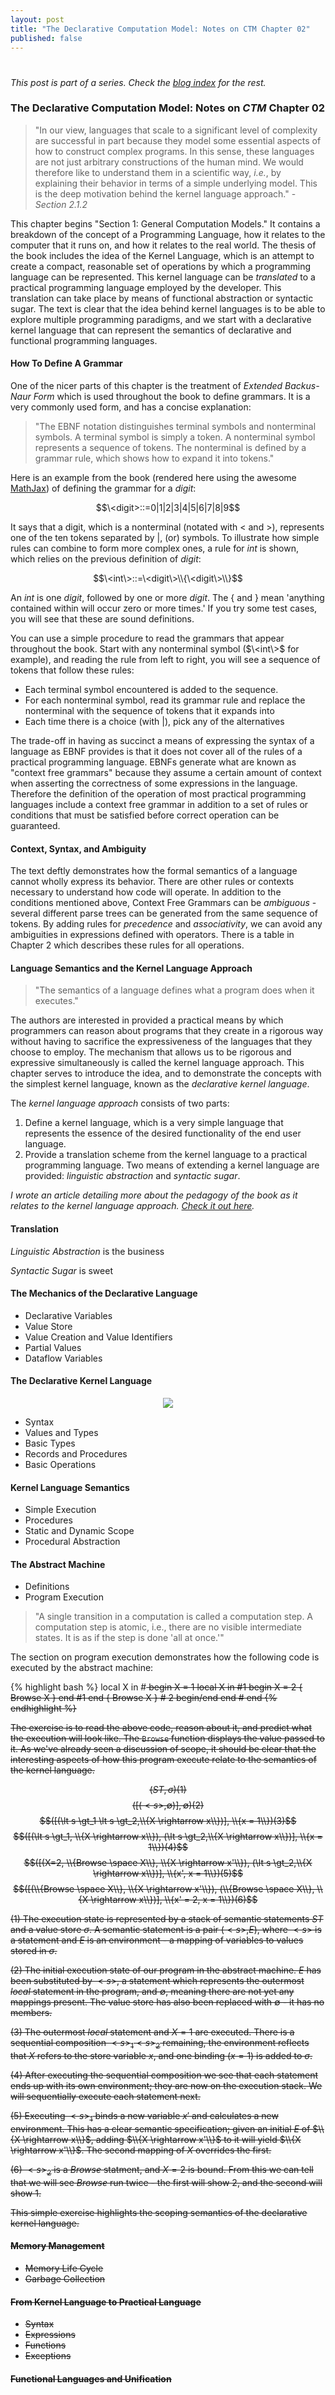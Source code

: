 ```yaml
---
layout: post
title: "The Declarative Computation Model: Notes on CTM Chapter 02"
published: false
---
```

# 

*This post is part of a series. Check the <a href="/">blog index</a> for the rest.*

### The Declarative Computation Model: Notes on _CTM_ Chapter 02

> "In our view, languages that scale to a significant level of complexity are successful in part because they model some essential aspects of how to construct complex programs. In this sense, these languages are not just arbitrary constructions of the human mind. We would therefore like to understand them in a scientific way, _i.e._, by explaining their behavior in terms of a simple underlying model. This is the deep motivation behind the kernel language approach." - _Section 2.1.2_

This chapter begins "Section 1: General Computation Models." It contains a breakdown of the concept of a Programming Language, how it relates to the computer that it runs on, and how it relates to the real world. The thesis of the book includes the idea of the Kernel Language, which is an attempt to create a compact, reasonable set of operations by which a programming language can be represented. This kernel language can be _translated_ to a practical programming language employed by the developer. This translation can take place by means of functional abstraction or syntactic sugar. The text is clear that the idea behind kernel languages is to be able to explore multiple programming paradigms, and we start with a declarative kernel language that can represent the semantics of declarative and functional programming languages.

#### How To Define A Grammar

One of the nicer parts of this chapter is the treatment of _Extended Backus-Naur Form_ which is used throughout the book to define grammars. It is a very commonly used form, and has a concise explanation:

> "The EBNF notation distinguishes terminal symbols and nonterminal symbols. A terminal symbol is simply a token. A nonterminal symbol represents a sequence of tokens. The nonterminal is defined by a grammar rule, which shows how to expand it into tokens."

Here is an example from the book (rendered here using the awesome <a href="http://www.mathjax.org">MathJax</a>) of defining the grammar for a $digit$:

$$\<digit>::=0|1|2|3|4|5|6|7|8|9$$

It says that a digit, which is a nonterminal (notated with $<$ and $>$), represents one of the ten tokens separated by $|$, (or) symbols. To illustrate how simple rules can combine to form more complex ones, a rule for $int$ is shown, which relies on the previous definition of $digit$:

$$\<int\>::=\<digit\>\\{\<digit\>\\}$$

An $int$ is one $digit$, followed by one or more $digit$. The { and } mean 'anything contained within will occur zero or more times.' If you try some test cases, you will see that these are sound definitions.

You can use a simple procedure to read the grammars that appear throughout the book. Start with any nonterminal symbol ($\<int\>$ for example), and reading the rule from left to right, you will see a sequence of tokens that follow these rules:

* Each terminal symbol encountered is added to the sequence.
* For each nonterminal symbol, read its grammar rule and replace the nonterminal with the sequence of tokens that it expands into
* Each time there is a choice (with $|$), pick any of the alternatives

The trade-off in having as succinct a means of expressing the syntax of a language as EBNF provides is that it does not cover all of the rules of a practical programming language. EBNFs generate what are known as "context free grammars" because they assume a certain amount of context when asserting the correctness of some expressions in the language. Therefore the definition of the operation of most practical programming languages include a context free grammar in addition to a set of rules or conditions that must be satisfied before correct operation can be guaranteed.

#### Context, Syntax, and Ambiguity

The text deftly demonstrates how the formal semantics of a language cannot wholly express its behavior. There are other rules or contexts necessary to understand how code will operate. In addition to the conditions mentioned above, Context Free Grammars can be _ambiguous_ - several different parse trees can be generated from the same sequence of tokens. By adding rules for _precedence_ and _associativity_, we can avoid any ambiguities in expressions defined with operators. There is a table in Chapter 2 which describes these rules for all operations.

#### Language Semantics and the Kernel Language Approach

> "The semantics of a language defines what a program does when it executes."

The authors are interested in provided a practical means by which programmers can reason about programs that they create in a rigorous way without having to sacrifice the expressiveness of the languages that they choose to employ. The mechanism that allows us to be rigorous and expressive simultaneously is called the kernel language approach. This chapter serves to introduce the idea, and to demonstrate the concepts with the simplest kernel language, known as the _declarative kernel language_.

The _kernel language approach_ consists of two parts:

1. Define a kernel language, which is a very simple language that represents the essence of the desired functionality of the end user language.
2. Provide a translation scheme from the kernel language to a practical programming language.  Two means of extending a kernel language are provided: _linguistic abstraction_ and _syntactic sugar_.

_I wrote an article detailing more about the pedagogy of the book as it relates to the kernel language approach. <a href="http://michaelrbernste.in/2013/02/23/notes-on-teaching-with-the-kernel-language-approach.html">Check it out here</a>._

#### Translation

*Linguistic Abstraction* is the business

*Syntactic Sugar* is sweet


#### The Mechanics of the Declarative Language

* Declarative Variables
* Value Store
* Value Creation and Value Identifiers
* Partial Values
* Dataflow Variables


#### The Declarative Kernel Language

<center><img src="/images/declarative_kernel.png"></center>

* Syntax
* Values and Types
* Basic Types
* Records and Procedures
* Basic Operations
 

#### Kernel Language Semantics

* Simple Execution
* Procedures
* Static and Dynamic Scope
* Procedural Abstraction

#### The Abstract Machine

* Definitions
* Program Execution

> "A single transition in a computation is called a computation step. A computation step is atomic, i.e., there are no visible intermediate states. It is as if the step is done 'all at once.'"

The section on program execution demonstrates how the following code is executed by the abstract machine:

{% highlight bash %}
local X in #<s> begin
  X = 1
  local X in #<s>1 begin
    X = 2
    { Browse X }
  end #<s>1 end
  { Browse X } # <s>2 begin/end
end #<s> end
{% endhighlight %}

The exercise is to read the above code, reason about it, and predict what the execution will look like. The `Browse` function displays the value passed to it. As we've already seen a discussion of scope, it should be clear that the interesting aspects of how this program execute relate to the semantics of the kernel language.

$$(ST, \sigma)(1)$$
$$([(\lt s \gt, \emptyset)], \emptyset)(2)$$
$$([(\lt s \gt_1  \lt s \gt_2,\\{X \rightarrow x\\})], \\{x = 1\\})(3)$$
$$([(\lt s \gt_1, \\{X \rightarrow x\\}),  (\lt s \gt_2,\\{X \rightarrow x\\})], \\{x = 1\\})(4)$$
$$([(X=2, \\{Browse \space X\\}, \\{X \rightarrow x'\\}),  (\lt s \gt_2,\\{X \rightarrow x\\})], \\{x', x = 1\\})(5)$$
$$([(\\{Browse \space X\\}, \\{X \rightarrow x'\\}),  (\\{Browse \space X\\}, \\{X \rightarrow x\\})], \\{x' = 2, x = 1\\})(6)$$

$(1)$ The execution state is represented by a stack of semantic statements $ST$ and a value store $\sigma$. A semantic statement is a pair $(\lt s \gt,E)$, where $\lt s \gt$ is a statement and $E$ is an environment - a mapping of variables to values stored in $\sigma$.

$(2)$ The initial execution state of our program in the abstract machine. $E$ has been substituted by $\lt s \gt$, a statement which represents the outermost $local$ statement in the program, and $\emptyset$, meaning there are not yet any mappings present. The value store has also been replaced with $\emptyset$ - it has no members.

$(3)$ The outermost $local$ statement and $X = 1$ are executed. There is a sequential composition $\lt s \gt_1\lt s \gt_2$ remaining, the environment reflects that $X$ refers to the store variable $x$, and one binding ($x=1$) is added to $\sigma$.

$(4)$ After executing the sequential composition we see that each statement ends up with its own environment; they are now on the execution stack. We will sequentially execute each statement next.

$(5)$ Executing $\lt s \gt_1$ binds a new variable $x'$ and calculates a new environment. This has a clear semantic specification; given an initial $E$ of $\\{X \rightarrow x\\}$, adding $\\{X \rightarrow x'\\}$ to it will yield $\\{X \rightarrow x'\\}$. The second mapping of $X$ overrides the first.

$(6)$ $\lt s \gt_2$ is a $Browse$ statment, and $X = 2$ is bound. From this we can tell that we will see $Browse$ run twice - the first will show 2, and the second will show 1.

This simple exercise highlights the scoping semantics of the declarative kernel language. 

#### Memory Management

* Memory Life Cycle
* Garbage Collection

#### From Kernel Language to Practical Language

* Syntax
* Expressions
* Functions
* Exceptions

#### Functional Languages and Unification
